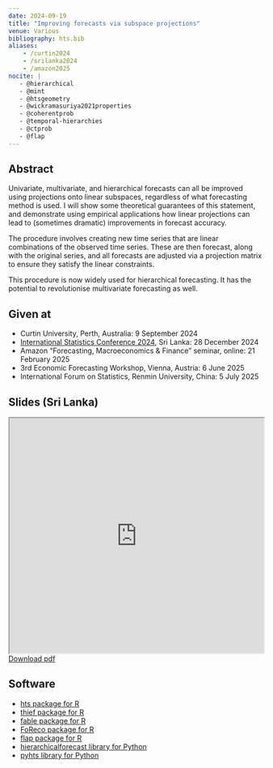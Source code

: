 ```yaml
---
date: 2024-09-19
title: "Improving forecasts via subspace projections"
venue: Various
bibliography: hts.bib
aliases:
    - /curtin2024
    - /srilanka2024
    - /amazon2025
nocite: |
   - @hierarchical
   - @mint
   - @htsgeometry
   - @wickramasuriya2021properties
   - @coherentprob
   - @temporal-hierarchies
   - @ctprob
   - @flap
---
```


## Abstract

Univariate, multivariate, and hierarchical forecasts can all be improved using projections onto linear subspaces, regardless of what forecasting method is used. I will show some theoretical guarantees of this statement, and demonstrate using empirical applications how linear projections can lead to (sometimes dramatic) improvements in forecast accuracy.

The procedure involves creating new time series that are linear combinations of the observed time series. These are then forecast, along with the original series, and all forecasts are adjusted via a projection matrix to ensure they satisfy the linear constraints.

This procedure is now widely used for hierarchical forecasting. It has the potential to revolutionise multivariate forecasting as well.

## Given at

* Curtin University, Perth, Australia: 9 September 2024
* [International Statistics Conference 2024](https://isc24.iassl.lk), Sri Lanka: 28 December 2024
* Amazon “Forecasting, Macroeconomics & Finance” seminar, online: 21 February 2025
* 3rd Economic Forecasting Workshop, Vienna, Austria: 6 June 2025
* International Forum on Statistics, Renmin University, China: 5 July 2025

## Slides (Sri Lanka)

<iframe src="https://docs.google.com/gview?url=https://github.com/robjhyndman/subspace_projections_talk/raw/main/subspace_projections.pdf&embedded=true"  width="100%" height=465></iframe>
<a href="https://github.com/robjhyndman/subspace_projections_talk/raw/main/subspace_projections.pdf" class="badge badge-small badge-red">Download pdf</a>

## Software

* [hts package for R](https://pkg.earo.me/hts/)
* [thief package for R](http://pkg.robjhyndman.com/thief/)
* [fable package for R](https://fable.tidyverts.org)
* [FoReco package for R](https://danigiro.github.io/FoReco/)
* [flap package for R](https://cran.r-project.org/package=flap)
* [hierarchicalforecast library for Python](https://nixtla.github.io/hierarchicalforecast/)
* [pyhts library for Python](https://angelpone.github.io/)
